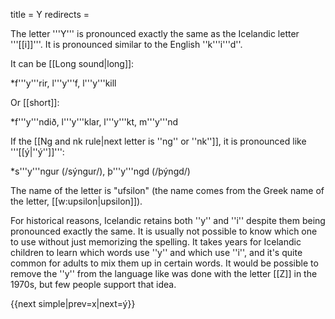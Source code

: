 title = Y
redirects =
>>>>

The letter '''Y''' is pronounced exactly the same as the Icelandic letter '''[[i]]'''. It is pronounced similar to the English ''k'''i'''d''.

It can be [[Long sound|long]]:

*f'''y'''rir, l'''y'''f, l'''y'''kill

Or [[short]]:

*f'''y'''ndið, l'''y'''klar, l'''y'''kt, m'''y'''nd

If the [[Ng and nk rule|next letter is ''ng'' or ''nk'']], it is pronounced like '''[[ý|''ý'']]''':

*s'''y'''ngur (/sýngur/), þ'''y'''ngd (/þýngd/)

The name of the letter is "ufsilon" (the name comes from the Greek name of the letter, [[w:upsilon|upsilon]]).

For historical reasons, Icelandic retains both ''y'' and ''i'' despite them being pronounced exactly the same. It is usually not possible to know which one to use without just memorizing the spelling. It takes years for Icelandic children to learn which words use  ''y'' and which use ''i'', and it's quite common for adults to mix them up in certain words. It would be possible to remove the ''y'' from the language like was done with the letter [[Z]] in the 1970s, but few people support that idea.

{{next simple|prev=x|next=ý}}